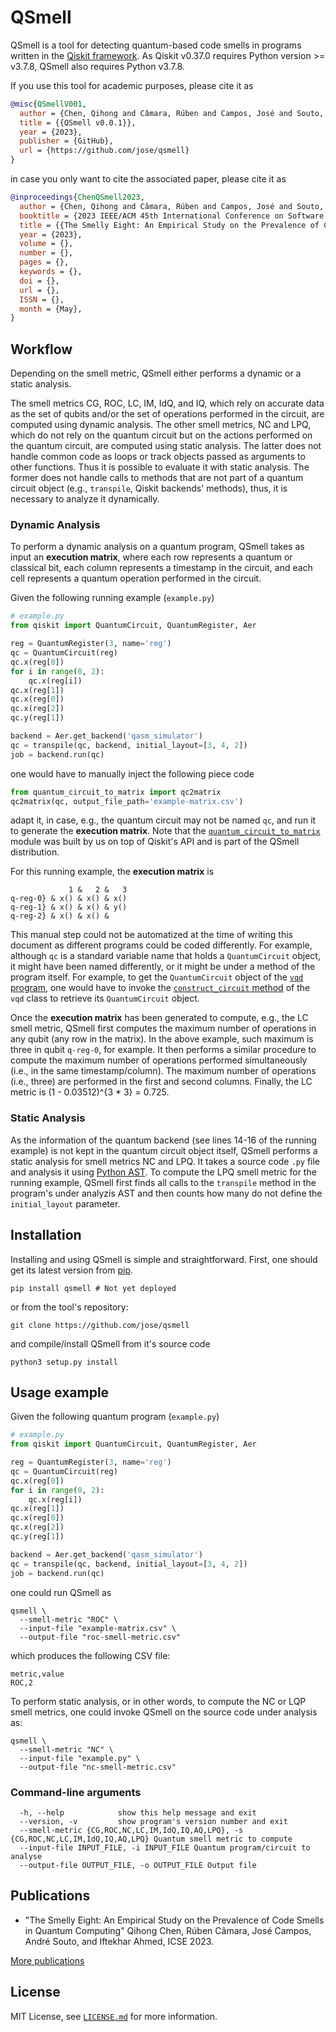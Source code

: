 # QSmell

QSmell is a tool for detecting quantum-based code smells in programs written in the [Qiskit framework](https://qiskit.org).  As Qiskit v0.37.0 requires Python version >= v3.7.8, QSmell also requires Python v3.7.8.

If you use this tool for academic purposes, please cite it as

```Bibtex
@misc{QSmellV001,
  author = {Chen, Qihong and Câmara, Rúben and Campos, José and Souto, André and Ahmed, Iftekhar},
  title = {{QSmell v0.0.1}},
  year = {2023},
  publisher = {GitHub},
  url = {https://github.com/jose/qsmell}
}
```

in case you only want to cite the associated paper, please cite it as

```Bibtex
@inproceedings{ChenQSmell2023,
  author = {Chen, Qihong and Câmara, Rúben and Campos, José and Souto, André and Ahmed, Iftekhar},
  booktitle = {2023 IEEE/ACM 45th International Conference on Software Engineering (ICSE)},
  title = {{The Smelly Eight: An Empirical Study on the Prevalence of Code Smells in Quantum Computing}},
  year = {2023},
  volume = {},
  number = {},
  pages = {},
  keywords = {},
  doi = {},
  url = {},
  ISSN = {},
  month = {May},
}
```

## Workflow

Depending on the smell metric, QSmell either performs a dynamic or a static analysis.

The smell metrics CG, ROC, LC, IM, IdQ, and IQ, which rely on accurate data as the set of qubits and/or the set of operations performed in the circuit, are computed using dynamic analysis.  The other smell metrics, NC and LPQ, which do not rely on the quantum circuit but on the actions performed on the quantum circuit, are computed using static analysis.  The latter does not handle common code as loops or track objects passed as arguments to other functions. Thus it is possible to evaluate it with static analysis.  The former does not handle calls to methods that are not part of a quantum circuit object (e.g., `transpile`, Qiskit backends' methods), thus, it is necessary to analyze it dynamically.

### Dynamic Analysis

To perform a dynamic analysis on a quantum program, QSmell takes as input an **execution matrix**, where each row represents a quantum or classical bit, each column represents a timestamp in the circuit, and each cell represents a quantum operation performed in the circuit.

Given the following running example (`example.py`)

```python
# example.py
from qiskit import QuantumCircuit, QuantumRegister, Aer

reg = QuantumRegister(3, name='reg')
qc = QuantumCircuit(reg)
qc.x(reg[0])
for i in range(0, 2):
    qc.x(reg[i])
qc.x(reg[1])
qc.x(reg[0])
qc.x(reg[2])
qc.y(reg[1])

backend = Aer.get_backend('qasm_simulator')
qc = transpile(qc, backend, initial_layout=[3, 4, 2])
job = backend.run(qc)
```

one would have to manually inject the following piece code

```python
from quantum_circuit_to_matrix import qc2matrix
qc2matrix(qc, output_file_path='example-matrix.csv')
```

adapt it, in case, e.g., the quantum circuit may not be named `qc`, and run it to generate the **execution matrix**.  Note that the [`quantum_circuit_to_matrix`](qsmell/utils/quantum_circuit_to_matrix.py) module was built by us on top of Qiskit's API and is part of the QSmell distribution.

For this running example, the **execution matrix** is

```
             1 &   2 &   3
q-reg-0} & x() & x() & x()
q-reg-1} & x() & x() & y()
q-reg-2} & x() & x() &    
```

This manual step could not be automatized at the time of writing this document as different programs could be coded differently.  For example, although `qc` is a standard variable name that holds a `QuantumCircuit` object, it might have been named differently, or it might be under a method of the program itself.  For example, to get the `QuantumCircuit` object of the [`vqd` program](https://github.com/Qiskit/qiskit-terra/blob/0.21.0/qiskit/algorithms/eigen_solvers/vqd.py), one would have to invoke the [`construct_circuit` method](https://github.com/Qiskit/qiskit-terra/blob/0.21.0/qiskit/algorithms/eigen_solvers/vqd.py#L408) of the `vqd` class to retrieve its `QuantumCircuit` object.

Once the **execution matrix** has been generated to compute, e.g., the LC smell metric, QSmell first computes the maximum number of operations in any qubit (any row in the matrix).   In the above example, such maximum is three in qubit `q-reg-0`, for example.  It then performs a similar procedure to compute the maximum number of operations performed simultaneously (i.e., in the same timestamp/column).  The maximum number of operations (i.e., three) are performed in the first and second columns.  Finally, the LC metric is (1 - 0.03512)^{3 * 3} = 0.725.

### Static Analysis

As the information of the quantum backend (see lines 14-16 of the running example) is not kept in the quantum circuit object itself, QSmell performs a static analysis for smell metrics NC and LPQ.  It takes a source code `.py` file and analysis it using [Python AST](https://docs.python.org/3.7/library/ast.html).  To compute the LPQ smell metric for the running example, QSmell first finds all calls to the `transpile` method in the program's under analyzis AST and then counts how many do not define the `initial_layout` parameter.

## Installation

Installing and using QSmell is simple and straightforward.  First, one should get its latest version from [pip](https://pypi.org).

```
pip install qsmell # Not yet deployed
```

or from the tool's repository:

```
git clone https://github.com/jose/qsmell
```

and compile/install QSmell from it's source code

```
python3 setup.py install
```

## Usage example

Given the following quantum program (`example.py`)

```python
# example.py
from qiskit import QuantumCircuit, QuantumRegister, Aer

reg = QuantumRegister(3, name='reg')
qc = QuantumCircuit(reg)
qc.x(reg[0])
for i in range(0, 2):
    qc.x(reg[i])
qc.x(reg[1])
qc.x(reg[0])
qc.x(reg[2])
qc.y(reg[1])

backend = Aer.get_backend('qasm_simulator')
qc = transpile(qc, backend, initial_layout=[3, 4, 2])
job = backend.run(qc)
```

one could run QSmell as

```
qsmell \
  --smell-metric "ROC" \
  --input-file "example-matrix.csv" \
  --output-file "roc-smell-metric.csv"
```

which produces the following CSV file:

```
metric,value
ROC,2
```

To perform static analysis, or in other words, to compute the NC or LQP smell metrics, one could invoke QSmell on the source code under analysis as:

```
qsmell \
  --smell-metric "NC" \
  --input-file "example.py" \
  --output-file "nc-smell-metric.csv"
```

### Command-line arguments

```
  -h, --help            show this help message and exit
  --version, -v         show program's version number and exit
  --smell-metric {CG,ROC,NC,LC,IM,IdQ,IQ,AQ,LPQ}, -s {CG,ROC,NC,LC,IM,IdQ,IQ,AQ,LPQ} Quantum smell metric to compute
  --input-file INPUT_FILE, -i INPUT_FILE Quantum program/circuit to analyse
  --output-file OUTPUT_FILE, -o OUTPUT_FILE Output file
```

## Publications

- "The Smelly Eight: An Empirical Study on the Prevalence of Code Smells in Quantum Computing"
  Qihong Chen, Rúben Câmara, José Campos, André Souto, and Iftekhar Ahmed, ICSE 2023.

[More publications](https://scholar.google.com/scholar?lr=lang_en&q=%22qsmell%22&hl=en)

## License

MIT License, see [`LICENSE.md`](LICENSE.md) for more information.
